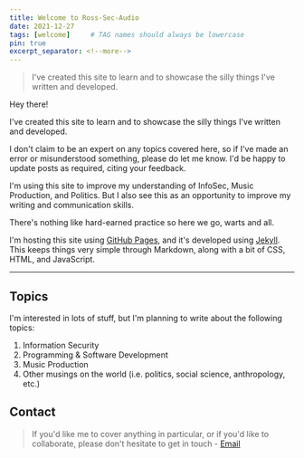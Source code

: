 ```yaml
---
title: Welcome to Ross-Sec-Audio
date: 2021-12-27
tags: [welcome]     # TAG names should always be lowercase
pin: true
excerpt_separator: <!--more-->
---
```


> I've created this site to learn and to showcase the silly things I've written and developed.
<!--more-->

Hey there! 

I've created this site to learn and to showcase the silly things I've written and developed. 

I don't claim to be an expert on any topics covered here, so if I've made an error or misunderstood something, please do let me know. I'd be happy to update posts as required, citing your feedback.

I'm using this site to improve my understanding of InfoSec, Music Production, and Politics. But I also see this as an opportunity to improve my writing and communication skills. 

There's nothing like hard-earned practice so here we go, warts and all. 

I'm hosting this site using [GitHub Pages](https://pages.github.com/ "GitHub Pages"), and it's developed using [Jekyll](https://jekyllrb.com/ "Jekyll"). This keeps things very simple through Markdown, along with a bit of CSS, HTML, and JavaScript.

___

## Topics
I'm interested in lots of stuff, but I'm planning to write about the following topics:

1. Information Security
2. Programming & Software Development
3. Music Production
4. Other musings on the world (i.e. politics, social science, anthropology, etc.)

## Contact
>If you'd like me to cover anything in particular, or if you'd like to collaborate, please don't hesitate to get in touch - [Email](mailto:info@example.com "Email me")